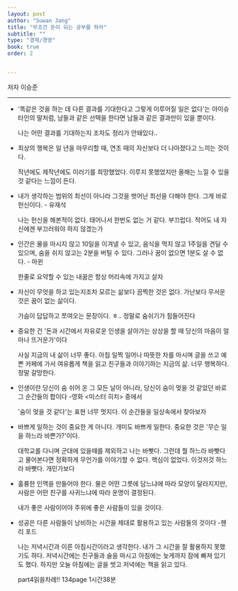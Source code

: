 ```yaml
---
layout: post
author: "Suwan Jang"
title: "무조건 돈이 되는 공부를 하라"
subtitle: ""
type: "경제/경영"
book: true
order: 2


---
```



저자 이승준

---

- '똑같은 것을 하는 데 다른 결과를 기대한다고 그렇게 이루어질 일은 없다'는 아이슈타인의 말처럼, 남들과 같은 선택을 한다면 남들과 같은 결과만이 있을 뿐이다.

    나는 어떤  결과를 기대하는지 조차도 정리가 안돼있다..

- 최상의 행복은 일 년을 마무리할 때, 연초 때의 자신보다 더 나아졌다고 느끼는 것이다.

    작년에도 제작년에도 이러기를 희망했었다. 이루지 못했었지만 올해는 느낄 수 있을 것 같다는 느낌이 든다.

- 내가 생각하는 범위의 최선이 아니라 그것을 벗어난 최선을 다해야 한다. 그게 바로 헌신이다. - 유재석

    나는 헌신을 해본적이 없다. 태어나서 한번도 없는 거 같다. 부끄럽다. 적어도 내 자신에겐 부끄러워야 하지 않겠는가

- 인간은 물을 마시지 않고 10일을 이겨낼 수 있고, 음식을 먹지 않고 1주일을 견딜 수 있으며, 숨을 쉬지 않고는 2분을 버틸 수 있다. 그러나 꿈이 없으면 1분도 살 수 없다. - 마윈

    한줄로 요약할 수 있는 내꿈은 항상 머리속에 가지고 살자

- 자신이 무엇을 하고 있는지조차 모르는 삶보다 끔찍한 것은 없다. 가난보다 무서운 것은 꿈이 없는 삶이다.

    가슴이 답답하고 쪼여오는 문장이다. ㅎ.. 정말로 숨쉬기가 힘들어진다

- 중요한 건 '돈과 시간에서 자유로운 인생을 살아가는 상상을 할 때 당신의 마음이 얼마나 뜨거운가'이다

    사실 지금의 내 삶이 너무 좋다. 아침 일찍 일어나 따뜻한 차를 마시며 글을 쓰고 예쁜 카페에 가서 여유롭게 책을 읽고 친구들과 이야기하는 지금의 삶. 너무 행복하다. 정말 갈망한다.

- 인생이란 당신이 숨 쉬어 온 그 모든 날이 아니라, 당신이 숨이 멎을 것 같았던 바로 그 순간들의 합이다 -영화 <미스터 히치> 중에서

    '숨이 멎을 것 같다'는 표현 너무 멋지다. 이 순간들을 일상속에서 찾아보자

- 바쁘게 일하는 것이 중요한 게 아니다. 개미도 바쁘게 일한다. 중요한 것은 '무슨 일을 하느라 바쁜가?'이다.

    대학교를 다니며 군대에 있을때를 제외하고 나는 바빳다. 그런데 뭘 하느라 바빳다고 물어본다면 정확하게 무언가를 이야기할 수 없다. 핵심이 없었다. 이것저것 하느라 바빳다. 개민가보다

- 훌륭한 인맥을 만들어야 한다. 물은 어떤 그릇에 담느냐에 따라 모양이 달라지지만, 사람은 어떤 친구를 사귀느냐에 따라 운명이 결정된다.

    내가 좋은 사람이어야 주위에 좋은 사람들이 있을 것이다.

- 성공은 다른 사람들이 낭비하는 시간을 제대로 활용하고 있는 사람들의 것이다 -헨리 포드

    나는 저녁시간과 이른 아침시간이라고 생각한다. 내가 그 시간을 잘 활용하지 못했기도 하다. 저녁시간에는 친구들과 술을 마시고 아침에는 늦게까지 잠에 빠져 있기도 했다. 하지만 오늘 아침에는 글을 썻고 저녁에는 책을 읽고 있다.  

    part4읽을차례!! 134page 1시간38분